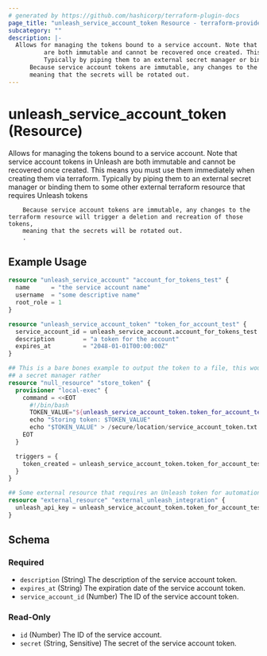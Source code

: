 ```yaml
---
# generated by https://github.com/hashicorp/terraform-plugin-docs
page_title: "unleash_service_account_token Resource - terraform-provider-unleash"
subcategory: ""
description: |-
  Allows for managing the tokens bound to a service account. Note that service account tokens in Unleash
          are both immutable and cannot be recovered once created. This means you must use them immediately when creating them via terraform.
          Typically by piping them to an external secret manager or binding them to some other external terraform resource that requires Unleash tokens.
      Because service account tokens are immutable, any changes to the terraform resource will trigger a deletion and recreation of those tokens,
      meaning that the secrets will be rotated out.
---
```


# unleash_service_account_token (Resource)

Allows for managing the tokens bound to a service account. Note that service account tokens in Unleash
		are both immutable and cannot be recovered once created. This means you must use them immediately when creating them via terraform.
		Typically by piping them to an external secret manager or binding them to some other external terraform resource that requires Unleash tokens

		Because service account tokens are immutable, any changes to the terraform resource will trigger a deletion and recreation of those tokens,
		meaning that the secrets will be rotated out.
		.

## Example Usage

```terraform
resource "unleash_service_account" "account_for_tokens_test" {
  name      = "the service account name"
  username  = "some descriptive name"
  root_role = 1
}

resource "unleash_service_account_token" "token_for_account_test" {
  service_account_id = unleash_service_account.account_for_tokens_test.id
  description        = "a token for the account"
  expires_at         = "2048-01-01T00:00:00Z"
}

## This is a bare bones example to output the token to a file, this would be better off being sent to
## a secret manager rather
resource "null_resource" "store_token" {
  provisioner "local-exec" {
    command = <<EOT
      #!/bin/bash
      TOKEN_VALUE="${unleash_service_account_token.token_for_account_test.secret}"
      echo "Storing token: $TOKEN_VALUE"
      echo "$TOKEN_VALUE" > /secure/location/service_account_token.txt
    EOT
  }

  triggers = {
    token_created = unleash_service_account_token.token_for_account_test.secret
  }
}

## Some external resource that requires an Unleash token for automation
resource "external_resource" "external_unleash_integration" {
  unleash_api_key = unleash_service_account_token.token_for_account_test.secret
}
```

<!-- schema generated by tfplugindocs -->
## Schema

### Required

- `description` (String) The description of the service account token.
- `expires_at` (String) The expiration date of the service account token.
- `service_account_id` (Number) The ID of the service account token.

### Read-Only

- `id` (Number) The ID of the service account.
- `secret` (String, Sensitive) The secret of the service account token.

